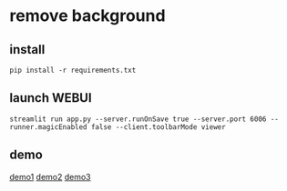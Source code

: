 # remove background

## install 
```shell
pip install -r requirements.txt
```
## launch WEBUI
```shell
streamlit run app.py --server.runOnSave true --server.port 6006 --runner.magicEnabled false --client.toolbarMode viewer
```

## demo
[demo1](./assets/demo1.png)
[demo2](./assets/demo2.png)
[demo3](./assets/demo3.png)
